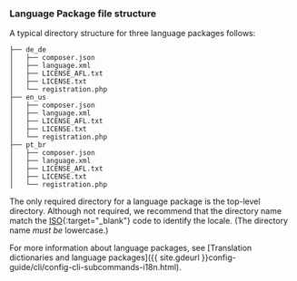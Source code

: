 ### Language Package file structure
A typical directory structure for three language packages follows:

~~~
├── de_de
│   ├── composer.json
│   ├── language.xml
│   ├── LICENSE_AFL.txt
│   ├── LICENSE.txt
│   └── registration.php
├── en_us
│   ├── composer.json
│   ├── language.xml
│   ├── LICENSE_AFL.txt
│   ├── LICENSE.txt
│   └── registration.php
├── pt_br
│   ├── composer.json
│   ├── language.xml
│   ├── LICENSE_AFL.txt
│   ├── LICENSE.txt
│   └── registration.php
~~~

The only required directory for a language package is the top-level directory. Although not required, we recommend that the directory name match the [ISO](http://www.iso.org/iso/home/standards/language_codes.htm){:target="_blank"} code to identify the locale. (The directory name *must be* lowercase.)

For more information about language packages, see [Translation dictionaries and language packages]({{ site.gdeurl }}config-guide/cli/config-cli-subcommands-i18n.html).
